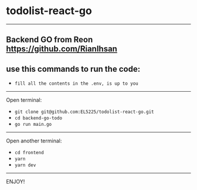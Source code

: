 # todolist-react-go
--------------------
Backend GO from Reon https://github.com/RianIhsan
--------------------

use this commands to run the code:
--------------------
- `fill all the contents in the .env, is up to you`
--------------------
Open terminal:
- `git clone git@github.com:EL5225/todolist-react-go.git`
- `cd backend-go-todo`
- `go run main.go`
--------------------
Open another terminal:
- `cd frontend`
- `yarn`
- `yarn dev`

---------------------

ENJOY!
